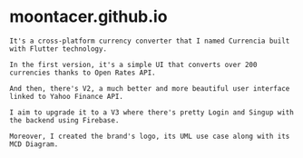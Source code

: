 # moontacer.github.io
    It's a cross-platform currency converter that I named Currencia built with Flutter technology.
    
    In the first version, it's a simple UI that converts over 200 currencies thanks to Open Rates API. 

    And then, there's V2, a much better and more beautiful user interface linked to Yahoo Finance API. 
    
    I aim to upgrade it to a V3 where there's pretty Login and Singup with the backend using Firebase.
    
    Moreover, I created the brand's logo, its UML use case along with its MCD Diagram.
